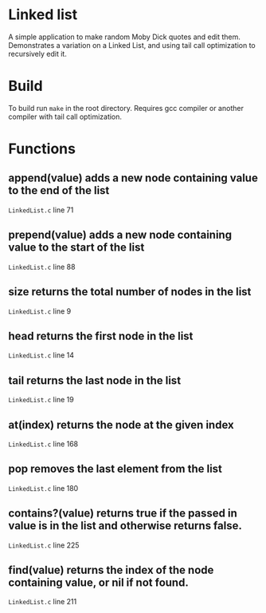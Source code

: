 # Linked list 
A simple application to make random Moby Dick quotes and edit them. Demonstrates a variation on a Linked List, and using tail call optimization to recursively edit it.

# Build
To build run `make` in the root directory. Requires gcc compiler or another compiler with tail call optimization.

# Functions
## append(value) adds a new node containing value to the end of the list
`LinkedList.c` line 71
## prepend(value) adds a new node containing value to the start of the list
`LinkedList.c` line 88
## size returns the total number of nodes in the list
`LinkedList.c` line 9
## head returns the first node in the list
`LinkedList.c` line 14
## tail returns the last node in the list
`LinkedList.c` line 19
## at(index) returns the node at the given index
`LinkedList.c` line 168
## pop removes the last element from the list
`LinkedList.c` line 180
## contains?(value) returns true if the passed in value is in the list and otherwise returns false.
`LinkedList.c` line 225
## find(value) returns the index of the node containing value, or nil if not found.
`LinkedList.c` line 211
